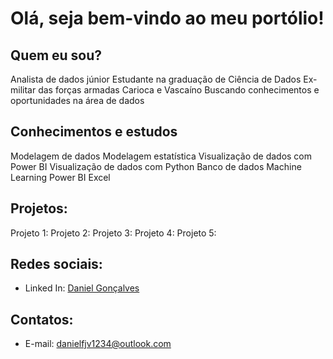 # Olá, seja bem-vindo ao meu portólio!
## Quem eu sou?

Analista de dados júnior
Estudante na graduação de Ciência de Dados
Ex-militar das forças armadas
Carioca e Vascaíno
Buscando conhecimentos e oportunidades na área de dados 

## Conhecimentos e estudos

Modelagem de dados
Modelagem estatística
Visualização de dados com Power BI
Visualização de dados com Python
Banco de dados
Machine Learning
Power BI
Excel

## Projetos: 

Projeto 1:
Projeto 2: 
Projeto 3: 
Projeto 4:
Projeto 5:

## Redes sociais:

- Linked In: [Daniel Gonçalves](https://www.linkedin.com/in/daniel-gon%C3%A7alves-dos-santos-82201629b/)

## Contatos:

- E-mail: danielfjv1234@outlook.com